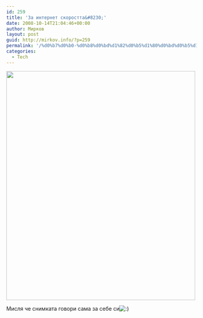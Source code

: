 ```yaml
---
id: 259
title: 'За интернет скоростта&#8230;'
date: 2008-10-14T21:04:46+00:00
author: Мирков
layout: post
guid: http://mirkov.info/?p=259
permalink: '/%d0%b7%d0%b0-%d0%b8%d0%bd%d1%82%d0%b5%d1%80%d0%bd%d0%b5%d1%82-%d1%81%d0%ba%d0%be%d1%80%d0%be%d1%81%d1%82%d1%82%d0%b0/'
categories:
  - Tech
---
```

[<img class="alignnone size-full wp-image-260" title="waitwhatup4" src="http://mirkov.info/wp-content/uploads/2008/10/waitwhatup4.jpg" alt="" width="500" height="605" />](http://mirkov.info/wp-content/uploads/2008/10/waitwhatup4.jpg)

Мисля че снимката говори сама за себе си<img src='http://mirkov.info/wp-includes/images/blank.gif' alt=':)' class='wp-smiley smiley-2' />